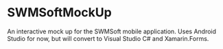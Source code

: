 # SWMSoftMockUp

An interactive mock up for the SWMSoft mobile application. Uses Android Studio for now, but will convert to Visual Studio C# and Xamarin.Forms.
